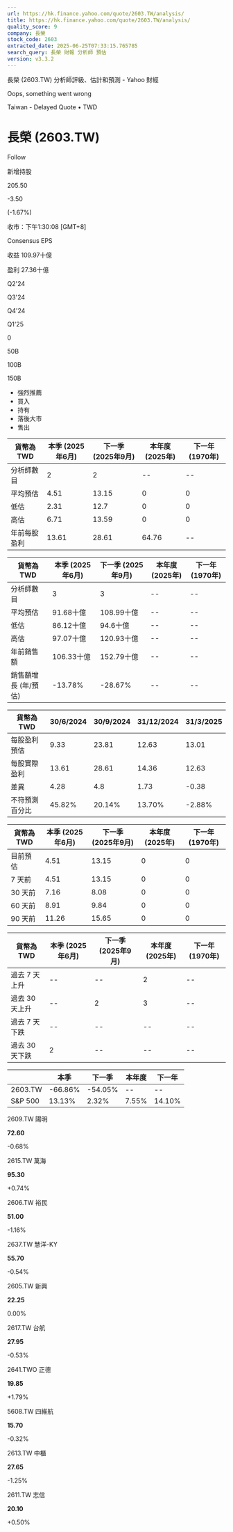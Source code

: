 ```yaml
---
url: https://hk.finance.yahoo.com/quote/2603.TW/analysis/
title: https://hk.finance.yahoo.com/quote/2603.TW/analysis/
quality_score: 9
company: 長榮
stock_code: 2603
extracted_date: 2025-06-25T07:33:15.765785
search_query: 長榮 財報 分析師 預估
version: v3.3.2
---
```


長榮 (2603.TW) 分析師評級、估計和預測 - Yahoo 財經


Oops, something went wrong

 

Taiwan - Delayed Quote • TWD 

# 長榮 (2603.TW)

Follow

 

新增持股

205.50

-3.50

(-1.67%)

收市：下午1:30:08 [GMT+8]

Consensus EPS

收益 109.97十億

盈利 27.36十億

Q2'24

Q3'24

Q4'24

Q1'25

0

50B

100B

150B

* 強烈推薦
* 買入
* 持有
* 落後大市
* 售出

| 貨幣為TWD | 本季 (2025年6月) | 下一季 (2025年9月) | 本年度 (2025年) | 下一年 (1970年) |
| --- | --- | --- | --- | --- |
| 分析師數目 | 2 | 2 | -- | -- |
| 平均預估 | 4.51 | 13.15 | 0 | 0 |
| 低估 | 2.31 | 12.7 | 0 | 0 |
| 高估 | 6.71 | 13.59 | 0 | 0 |
| 年前每股盈利 | 13.61 | 28.61 | 64.76 | -- |

| 貨幣為TWD | 本季 (2025年6月) | 下一季 (2025年9月) | 本年度 (2025年) | 下一年 (1970年) |
| --- | --- | --- | --- | --- |
| 分析師數目 | 3 | 3 | -- | -- |
| 平均預估 | 91.68十億 | 108.99十億 | -- | -- |
| 低估 | 86.12十億 | 94.6十億 | -- | -- |
| 高估 | 97.07十億 | 120.93十億 | -- | -- |
| 年前銷售額 | 106.33十億 | 152.79十億 | -- | -- |
| 銷售額增長 (年/預估) | -13.78% | -28.67% | -- | -- |

| 貨幣為TWD | 30/6/2024 | 30/9/2024 | 31/12/2024 | 31/3/2025 |
| --- | --- | --- | --- | --- |
| 每股盈利預估 | 9.33 | 23.81 | 12.63 | 13.01 |
| 每股實際盈利 | 13.61 | 28.61 | 14.36 | 12.63 |
| 差異 | 4.28 | 4.8 | 1.73 | -0.38 |
| 不符預測百分比 | 45.82% | 20.14% | 13.70% | -2.88% |

| 貨幣為TWD | 本季 (2025年6月) | 下一季 (2025年9月) | 本年度 (2025年) | 下一年 (1970年) |
| --- | --- | --- | --- | --- |
| 目前預估 | 4.51 | 13.15 | 0 | 0 |
| 7 天前 | 4.51 | 13.15 | 0 | 0 |
| 30 天前 | 7.16 | 8.08 | 0 | 0 |
| 60 天前 | 8.91 | 9.84 | 0 | 0 |
| 90 天前 | 11.26 | 15.65 | 0 | 0 |

| 貨幣為TWD | 本季 (2025年6月) | 下一季 (2025年9月) | 本年度 (2025年) | 下一年 (1970年) |
| --- | --- | --- | --- | --- |
| 過去 7 天上升 | -- | -- | 2 | -- |
| 過去 30 天上升 | -- | 2 | 3 | -- |
| 過去 7 天下跌 | -- | -- | -- | -- |
| 過去 30 天下跌 | 2 | -- | -- | -- |

|  | 本季 | 下一季 | 本年度 | 下一年 |
| --- | --- | --- | --- | --- |
| 2603.TW | -66.86% | -54.05% | -- | -- |
| S&P 500 | 13.13% | 2.32% | 7.55% | 14.10% |

2609.TW  陽明

**72.60**

-0.68%

2615.TW  萬海

**95.30**

+0.74%

2606.TW  裕民

**51.00**

-1.16%

2637.TW  慧洋-KY

**55.70**

-0.54%

2605.TW  新興

**22.25**

0.00%

2617.TW  台航

**27.95**

-0.53%

2641.TWO  正德

**19.85**

+1.79%

5608.TW  四維航

**15.70**

-0.32%

2613.TW  中櫃

**27.65**

-1.25%

2611.TW  志信

**20.10**

+0.50%